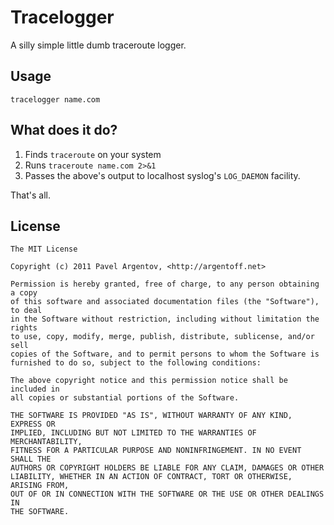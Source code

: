 # Tracelogger

A silly simple little dumb traceroute logger.

## Usage

    tracelogger name.com

## What does it do?

1. Finds `traceroute` on your system
2. Runs `traceroute name.com 2>&1`
3. Passes the above's output to localhost syslog's `LOG_DAEMON` facility.

That's all.

## License

    The MIT License
    
    Copyright (c) 2011 Pavel Argentov, <http://argentoff.net>
    
    Permission is hereby granted, free of charge, to any person obtaining a copy
    of this software and associated documentation files (the "Software"), to deal
    in the Software without restriction, including without limitation the rights
    to use, copy, modify, merge, publish, distribute, sublicense, and/or sell
    copies of the Software, and to permit persons to whom the Software is
    furnished to do so, subject to the following conditions:
    
    The above copyright notice and this permission notice shall be included in
    all copies or substantial portions of the Software.
    
    THE SOFTWARE IS PROVIDED "AS IS", WITHOUT WARRANTY OF ANY KIND, EXPRESS OR
    IMPLIED, INCLUDING BUT NOT LIMITED TO THE WARRANTIES OF MERCHANTABILITY,
    FITNESS FOR A PARTICULAR PURPOSE AND NONINFRINGEMENT. IN NO EVENT SHALL THE
    AUTHORS OR COPYRIGHT HOLDERS BE LIABLE FOR ANY CLAIM, DAMAGES OR OTHER
    LIABILITY, WHETHER IN AN ACTION OF CONTRACT, TORT OR OTHERWISE, ARISING FROM,
    OUT OF OR IN CONNECTION WITH THE SOFTWARE OR THE USE OR OTHER DEALINGS IN
    THE SOFTWARE.
